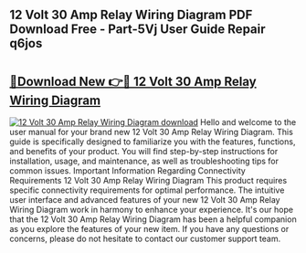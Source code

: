 ## 12 Volt 30 Amp Relay Wiring Diagram PDF Download Free - Part-5Vj User Guide Repair q6jos

# <h2><a href="http://dfke5yq.blite.top/?on=12+Volt+30+Amp+Relay+Wiring+Diagram">🔗Download New 👉🔴 12 Volt 30 Amp Relay Wiring Diagram</a></h2>

[![12 Volt 30 Amp Relay Wiring Diagram download](https://i.imgur.com/lujVjoI.png)](http://dfke5yq.blite.top/?on=12+Volt+30+Amp+Relay+Wiring+Diagram)
Hello and welcome to the user manual for your brand new 12 Volt 30 Amp Relay Wiring Diagram. This guide is specifically designed to familiarize you with the features, functions, and benefits of your product. You will find step-by-step instructions for installation, usage, and maintenance, as well as troubleshooting tips for common issues. Important Information Regarding Connectivity Requirements 12 Volt 30 Amp Relay Wiring Diagram This product requires specific connectivity requirements for optimal performance. The intuitive user interface and advanced features of your new 12 Volt 30 Amp Relay Wiring Diagram work in harmony to enhance your experience. It's our hope that the 12 Volt 30 Amp Relay Wiring Diagram has been a helpful companion as you explore the features of your new item. If you have any questions or concerns, please do not hesitate to contact our customer support team.
